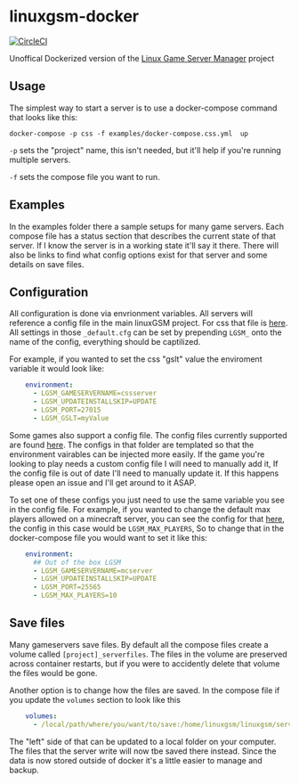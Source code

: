 # linuxgsm-docker

[![CircleCI][circle-image]][circle-url]

Unoffical Dockerized version of the [Linux Game Server Manager][lgsm-home] project
## Usage

The simplest way to start a server is to use a docker-compose command that looks like this:

```shell
docker-compose -p css -f examples/docker-compose.css.yml  up
```

`-p` sets the "project" name, this isn't needed, but it'll help if you're running multiple servers.

`-f` sets the compose file you want to run.

## Examples

In the examples folder there a sample setups for many game servers. Each compose file has a status section that describes the current state of that server. If I know the server is in a working state it'll say it there. There will also be links to find what config options exist for that server and some details on save files.

## Configuration

All configuration is done via envrionment variables. All servers will reference a config file in the main linuxGSM project. For css that file is [here](https://github.com/GameServerManagers/LinuxGSM/blob/master/lgsm/config-default/config-lgsm/cssserver/_default.cfg). All settings in those `_default.cfg` can be set by prepending `LGSM_` onto the name of the config, everything should be captilized.

For example, if you wanted to set the css "gslt" value the enviroment variable it would look like:

```yaml
    environment:
      - LGSM_GAMESERVERNAME=cssserver
      - LGSM_UPDATEINSTALLSKIP=UPDATE
      - LGSM_PORT=27015
      - LGSM_GSLT=myValue
```

Some games also support a config file. The config files currently supported are found [here](https://github.com/joshhsoj1902/linuxgsm-docker/tree/master/config-game-template). The configs in that folder are templated so that the environment vairables can be injected more easily. If the game you're looking to play needs a custom config file I will need to manually add it, If the config file is out of date I'll need to manually update it. If this happens please open an issue and I'll get around to it ASAP.

To set one of these configs you just need to use the same variable you see in the config file. For example, if you wanted to change the default max players allowed on a minecraft server, you can see the config for that [here](https://github.com/joshhsoj1902/linuxgsm-docker/blob/master/config-game-template/Minecraft/server.properties.tmpl#L20), the config in this case would be `LGSM_MAX_PLAYERS`, So to change that in the docker-compose file you would want to set it like this:

```yaml
    environment:
      ## Out of the box LGSM
      - LGSM_GAMESERVERNAME=mcserver
      - LGSM_UPDATEINSTALLSKIP=UPDATE
      - LGSM_PORT=25565
      - LGSM_MAX_PLAYERS=10
```

## Save files

Many gameservers save files. By default all the compose files create a volume called `[project]_serverfiles`. The files in the volume are preserved across container restarts, but if you were to accidently delete that volume the files would be gone.

Another option is to change how the files are saved. In the compose file if you update the `volumes` section to look like this

```yaml
    volumes:
      - /local/path/where/you/want/to/save:/home/linuxgsm/linuxgsm/serverfiles
```

The "left" side of that can be updated to a local folder on your computer. The files that the server write will now tbe saved there instead. Since the data is now stored outside of docker it's a little easier to manage and backup.

[circle-image]: https://circleci.com/gh/joshhsoj1902/linuxgsm-docker/tree/master.svg?style=svg
[circle-url]: https://circleci.com/gh/joshhsoj1902/linuxgsm-docker/tree/master
[lgsm-config]: https://github.com/GameServerManagers/LinuxGSM/tree/master/lgsm/config-default/config-lgsm
[lgsm-home]: https://github.com/GameServerManagers/LinuxGSM
